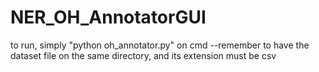 # NER_OH_AnnotatorGUI

to run, simply "python oh_annotator.py" on cmd
--remember to have the dataset file on the same directory, and its extension must be csv
